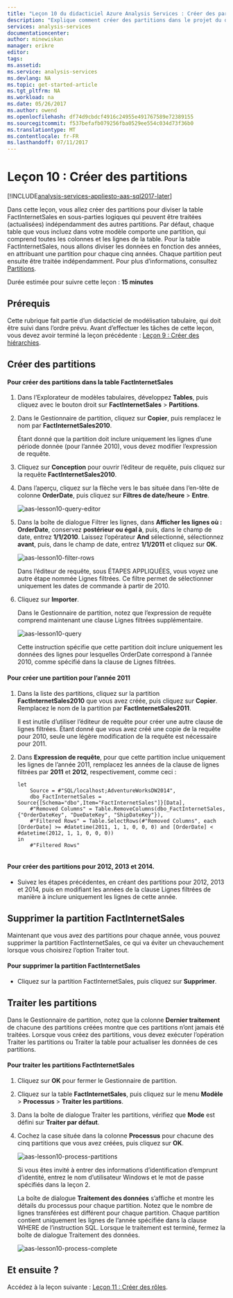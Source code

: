 ```yaml
---
title: "Leçon 10 du didacticiel Azure Analysis Services : Créer des partitions | Microsoft Docs"
description: "Explique comment créer des partitions dans le projet du didacticiel Azure Analysis Services."
services: analysis-services
documentationcenter: 
author: minewiskan
manager: erikre
editor: 
tags: 
ms.assetid: 
ms.service: analysis-services
ms.devlang: NA
ms.topic: get-started-article
ms.tgt_pltfrm: NA
ms.workload: na
ms.date: 05/26/2017
ms.author: owend
ms.openlocfilehash: df74d9cbdcf4916c24955e491767589e72389155
ms.sourcegitcommit: f537befafb079256fba0529ee554c034d73f36b0
ms.translationtype: MT
ms.contentlocale: fr-FR
ms.lasthandoff: 07/11/2017
---
```

# <a name="lesson-10-create-partitions"></a>Leçon 10 : Créer des partitions

[!INCLUDE[analysis-services-appliesto-aas-sql2017-later](../../../includes/analysis-services-appliesto-aas-sql2017-later.md)]

Dans cette leçon, vous allez créer des partitions pour diviser la table FactInternetSales en sous-parties logiques qui peuvent être traitées (actualisées) indépendamment des autres partitions. Par défaut, chaque table que vous incluez dans votre modèle comporte une partition, qui comprend toutes les colonnes et les lignes de la table. Pour la table FactInternetSales, nous allons diviser les données en fonction des années, en attribuant une partition pour chaque cinq années. Chaque partition peut ensuite être traitée indépendamment. Pour plus d’informations, consultez [Partitions](https://docs.microsoft.com/sql/analysis-services/tabular-models/partitions-ssas-tabular). 
  
Durée estimée pour suivre cette leçon : **15 minutes**  
  
## <a name="prerequisites"></a>Prérequis  
Cette rubrique fait partie d’un didacticiel de modélisation tabulaire, qui doit être suivi dans l’ordre prévu. Avant d’effectuer les tâches de cette leçon, vous devez avoir terminé la leçon précédente : [Leçon 9 : Créer des hiérarchies](../tutorials/aas-lesson-9-create-hierarchies.md).  
  
## <a name="create-partitions"></a>Créer des partitions  
  
#### <a name="to-create-partitions-in-the-factinternetsales-table"></a>Pour créer des partitions dans la table FactInternetSales  
  
1.  Dans l’Explorateur de modèles tabulaires, développez **Tables**, puis cliquez avec le bouton droit sur **FactInternetSales** > **Partitions**.  
  
2.  Dans le Gestionnaire de partition, cliquez sur **Copier**, puis remplacez le nom par **FactInternetSales2010**.
  
    Étant donné que la partition doit inclure uniquement les lignes d’une période donnée (pour l’année 2010), vous devez modifier l’expression de requête.
  
4.  Cliquez sur **Conception** pour ouvrir l’éditeur de requête, puis cliquez sur la requête **FactInternetSales2010**.

5.  Dans l’aperçu, cliquez sur la flèche vers le bas située dans l’en-tête de colonne **OrderDate**, puis cliquez sur **Filtres de date/heure** > **Entre**.

    ![aas-lesson10-query-editor](../tutorials/media/aas-lesson10-query-editor.png)

6.  Dans la boîte de dialogue Filtrer les lignes, dans **Afficher les lignes où : OrderDate**, conservez **postérieur ou égal à**, puis, dans le champ de date, entrez **1/1/2010**. Laissez l’opérateur **And** sélectionné, sélectionnez **avant**, puis, dans le champ de date, entrez **1/1/2011** et cliquez sur **OK**.

    ![aas-lesson10-filter-rows](../tutorials/media/aas-lesson10-filter-rows.png)
    
    Dans l’éditeur de requête, sous ÉTAPES APPLIQUÉES, vous voyez une autre étape nommée Lignes filtrées. Ce filtre permet de sélectionner uniquement les dates de commande à partir de 2010.

8.  Cliquez sur **Importer**.

    Dans le Gestionnaire de partition, notez que l’expression de requête comprend maintenant une clause Lignes filtrées supplémentaire.

    ![aas-lesson10-query](../tutorials/media/aas-lesson10-query.png)
  
    Cette instruction spécifie que cette partition doit inclure uniquement les données des lignes pour lesquelles OrderDate correspond à l’année 2010, comme spécifié dans la clause de Lignes filtrées.  
  
  
#### <a name="to-create-a-partition-for-the-2011-year"></a>Pour créer une partition pour l’année 2011  
  
1.  Dans la liste des partitions, cliquez sur la partition **FactInternetSales2010** que vous avez créée, puis cliquez sur **Copier**.  Remplacez le nom de la partition par **FactInternetSales2011**. 

    Il est inutile d’utiliser l’éditeur de requête pour créer une autre clause de lignes filtrées. Étant donné que vous avez créé une copie de la requête pour 2010, seule une légère modification de la requête est nécessaire pour 2011.
  
2.  Dans **Expression de requête**, pour que cette partition inclue uniquement les lignes de l’année 2011, remplacez les années de la clause de lignes filtrées par **2011** et **2012**, respectivement, comme ceci :  
  
    ```  
    let
        Source = #"SQL/localhost;AdventureWorksDW2014",
        dbo_FactInternetSales = Source{[Schema="dbo",Item="FactInternetSales"]}[Data],
        #"Removed Columns" = Table.RemoveColumns(dbo_FactInternetSales,{"OrderDateKey", "DueDateKey", "ShipDateKey"}),
        #"Filtered Rows" = Table.SelectRows(#"Removed Columns", each [OrderDate] >= #datetime(2011, 1, 1, 0, 0, 0) and [OrderDate] < #datetime(2012, 1, 1, 0, 0, 0))
    in
        #"Filtered Rows"
   
    ```  
  
#### <a name="to-create-partitions-for-2012-2013-and-2014"></a>Pour créer des partitions pour 2012, 2013 et 2014.  
  
- Suivez les étapes précédentes, en créant des partitions pour 2012, 2013 et 2014, puis en modifiant les années de la clause Lignes filtrées de manière à inclure uniquement les lignes de cette année. 
  

## <a name="delete-the-factinternetsales-partition"></a>Supprimer la partition FactInternetSales
Maintenant que vous avez des partitions pour chaque année, vous pouvez supprimer la partition FactInternetSales, ce qui va éviter un chevauchement lorsque vous choisirez l’option Traiter tout.

#### <a name="to-delete-the-factinternetsales-partition"></a>Pour supprimer la partition FactInternetSales
-  Cliquez sur la partition FactInternetSales, puis cliquez sur **Supprimer**.



## <a name="process-partitions"></a>Traiter les partitions  
Dans le Gestionnaire de partition, notez que la colonne **Dernier traitement** de chacune des partitions créées montre que ces partitions n’ont jamais été traitées. Lorsque vous créez des partitions, vous devez exécuter l’opération Traiter les partitions ou Traiter la table pour actualiser les données de ces partitions.  
  
#### <a name="to-process-the-factinternetsales-partitions"></a>Pour traiter les partitions FactInternetSales  
  
1.  Cliquez sur **OK** pour fermer le Gestionnaire de partition.  
  
2.  Cliquez sur la table **FactInternetSales**, puis cliquez sur le menu **Modèle** > **Processus** > **Traiter les partitions**.  
  
3.  Dans la boîte de dialogue Traiter les partitions, vérifiez que **Mode** est défini sur **Traiter par défaut**.  
  
4.  Cochez la case située dans la colonne **Processus** pour chacune des cinq partitions que vous avez créées, puis cliquez sur **OK**.  

    ![aas-lesson10-process-partitions](../tutorials/media/aas-lesson10-process-partitions.png)
  
    Si vous êtes invité à entrer des informations d’identification d’emprunt d’identité, entrez le nom d’utilisateur Windows et le mot de passe spécifiés dans la leçon 2.  
  
    La boîte de dialogue **Traitement des données** s’affiche et montre les détails du processus pour chaque partition. Notez que le nombre de lignes transférées est différent pour chaque partition. Chaque partition contient uniquement les lignes de l’année spécifiée dans la clause WHERE de l’instruction SQL. Lorsque le traitement est terminé, fermez la boîte de dialogue Traitement des données.  
  
    ![aas-lesson10-process-complete](../tutorials/media/aas-lesson10-process-complete.png)
  
 ## <a name="whats-next"></a>Et ensuite ?
Accédez à la leçon suivante : [Leçon 11 : Créer des rôles](../tutorials/aas-lesson-11-create-roles.md). 
